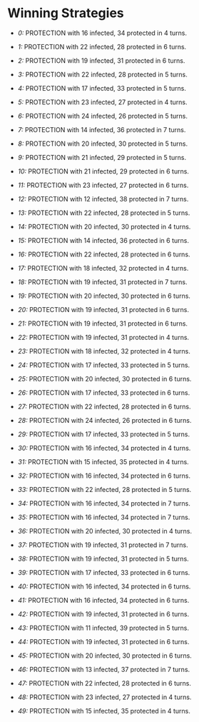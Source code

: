 # Winning Strategies

* _0:_ PROTECTION with 16 infected, 34 protected in 4 turns.


* _1:_ PROTECTION with 22 infected, 28 protected in 6 turns.


* _2:_ PROTECTION with 19 infected, 31 protected in 6 turns.


* _3:_ PROTECTION with 22 infected, 28 protected in 5 turns.


* _4:_ PROTECTION with 17 infected, 33 protected in 5 turns.


* _5:_ PROTECTION with 23 infected, 27 protected in 4 turns.


* _6:_ PROTECTION with 24 infected, 26 protected in 5 turns.


* _7:_ PROTECTION with 14 infected, 36 protected in 7 turns.


* _8:_ PROTECTION with 20 infected, 30 protected in 5 turns.


* _9:_ PROTECTION with 21 infected, 29 protected in 5 turns.


* _10:_ PROTECTION with 21 infected, 29 protected in 6 turns.


* _11:_ PROTECTION with 23 infected, 27 protected in 6 turns.


* _12:_ PROTECTION with 12 infected, 38 protected in 7 turns.


* _13:_ PROTECTION with 22 infected, 28 protected in 5 turns.


* _14:_ PROTECTION with 20 infected, 30 protected in 4 turns.


* _15:_ PROTECTION with 14 infected, 36 protected in 6 turns.


* _16:_ PROTECTION with 22 infected, 28 protected in 6 turns.


* _17:_ PROTECTION with 18 infected, 32 protected in 4 turns.


* _18:_ PROTECTION with 19 infected, 31 protected in 7 turns.


* _19:_ PROTECTION with 20 infected, 30 protected in 6 turns.


* _20:_ PROTECTION with 19 infected, 31 protected in 6 turns.


* _21:_ PROTECTION with 19 infected, 31 protected in 6 turns.


* _22:_ PROTECTION with 19 infected, 31 protected in 4 turns.


* _23:_ PROTECTION with 18 infected, 32 protected in 4 turns.


* _24:_ PROTECTION with 17 infected, 33 protected in 5 turns.


* _25:_ PROTECTION with 20 infected, 30 protected in 6 turns.


* _26:_ PROTECTION with 17 infected, 33 protected in 6 turns.


* _27:_ PROTECTION with 22 infected, 28 protected in 6 turns.


* _28:_ PROTECTION with 24 infected, 26 protected in 6 turns.


* _29:_ PROTECTION with 17 infected, 33 protected in 5 turns.


* _30:_ PROTECTION with 16 infected, 34 protected in 4 turns.


* _31:_ PROTECTION with 15 infected, 35 protected in 4 turns.


* _32:_ PROTECTION with 16 infected, 34 protected in 6 turns.


* _33:_ PROTECTION with 22 infected, 28 protected in 5 turns.


* _34:_ PROTECTION with 16 infected, 34 protected in 7 turns.


* _35:_ PROTECTION with 16 infected, 34 protected in 7 turns.


* _36:_ PROTECTION with 20 infected, 30 protected in 4 turns.


* _37:_ PROTECTION with 19 infected, 31 protected in 7 turns.


* _38:_ PROTECTION with 19 infected, 31 protected in 5 turns.


* _39:_ PROTECTION with 17 infected, 33 protected in 6 turns.


* _40:_ PROTECTION with 16 infected, 34 protected in 6 turns.


* _41:_ PROTECTION with 16 infected, 34 protected in 6 turns.


* _42:_ PROTECTION with 19 infected, 31 protected in 6 turns.


* _43:_ PROTECTION with 11 infected, 39 protected in 5 turns.


* _44:_ PROTECTION with 19 infected, 31 protected in 6 turns.


* _45:_ PROTECTION with 20 infected, 30 protected in 6 turns.


* _46:_ PROTECTION with 13 infected, 37 protected in 7 turns.


* _47:_ PROTECTION with 22 infected, 28 protected in 6 turns.


* _48:_ PROTECTION with 23 infected, 27 protected in 4 turns.


* _49:_ PROTECTION with 15 infected, 35 protected in 4 turns.



